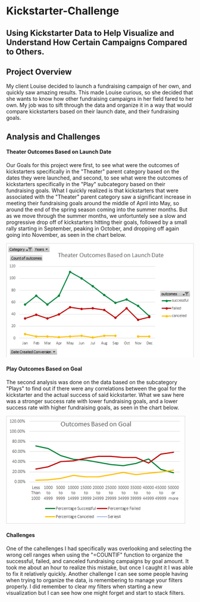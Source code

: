 # Kickstarter-Challenge
## Using Kickstarter Data to Help Visualize and Understand How Certain Campaigns Compared to Others.

## Project Overview

   My client Louise decided to launch a fundraising campaign of her own, and quickly saw amazing results. This made Louise curious, so she decided that she wants to know how other fundraising campaigns in her field fared to her own. My job was to sift through the data and organize it in a way that would compare kickstarters based on their launch date, and their fundraising goals.   

## Analysis and Challenges
#### Theater Outcomes Based on Launch Date
   Our Goals for this project were first, to see what were the outcomes of kickstarters specifically in the "Theater" parent category based on the dates they were launched, and second, to see what were the outcomes of kickstarters specifically in the "Play" subcategory based on their fundraising goals. What I quickly realized is that kickstarters that were associated with the "Theater" parent category saw a significant increase in meeting their fundraising goals around the middle of April into May, so around the end of the spring season coming into the summer months. But as we move through the summer months, we unfortuntely see a slow and progressive drop off of kickstarters hitting their goals, followed by a small rally starting in September, peaking in October, and dropping off again going into November, as seen in the chart below. 
  
![Theater Outcomes Based on Launch Date](https://github.com/lrngdtascinc/Kickstarter-Challenge/blob/main/Theater%20Outcomes%20Based%20on%20Launch%20Date.png)  
#### Play Outcomes Based on Goal 
The second analysis was done on the data based on the subcategory "Plays" to find out if there were any correlations between the goal for the kickstarter and the actual success of said kickstarter. What we saw here was a stronger success rate with lower fundraising goals, and a lower success rate with higher fundraising goals, as seen in the chart below.
   
   ![Play Outcomes Based on Goal](https://github.com/lrngdtascinc/Kickstarter-Challenge/blob/main/Outcome%20Based%20on%20Goal.png)
#### Challenges
   One of the cahellenges I had specifically was overlooking and selecting the wrong cell ranges when using the "=COUNTIF" function to organize the successful, failed, and canceled fundraising campaigns by goal amount. It took me about an hour to realize this mistake, but once I caught it I was able to fix it relatively quickly. Another challenge I can see some people having when trying to organize the data, is remembering to manage your filters properly. I did remember to clear my filters when starting a new visualization but I can see how one might forget and start to stack filters.
   
##
   
